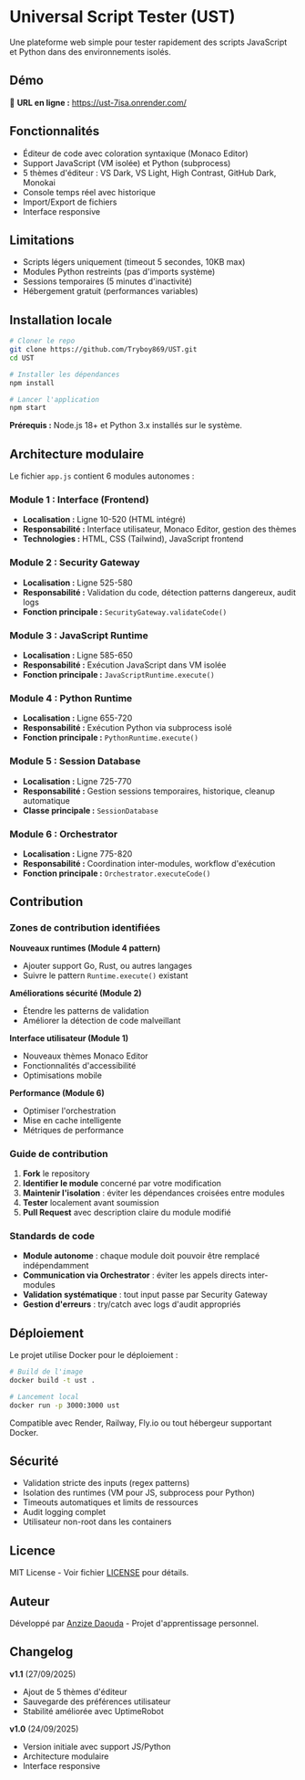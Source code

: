 # Universal Script Tester (UST)

Une plateforme web simple pour tester rapidement des scripts JavaScript et Python dans des environnements isolés.

## Démo

🔗 **URL en ligne :** https://ust-7isa.onrender.com/

## Fonctionnalités

- Éditeur de code avec coloration syntaxique (Monaco Editor)
- Support JavaScript (VM isolée) et Python (subprocess)
- 5 thèmes d'éditeur : VS Dark, VS Light, High Contrast, GitHub Dark, Monokai
- Console temps réel avec historique
- Import/Export de fichiers
- Interface responsive

## Limitations

- Scripts légers uniquement (timeout 5 secondes, 10KB max)
- Modules Python restreints (pas d'imports système)
- Sessions temporaires (5 minutes d'inactivité)
- Hébergement gratuit (performances variables)

## Installation locale

```bash
# Cloner le repo
git clone https://github.com/Tryboy869/UST.git
cd UST

# Installer les dépendances
npm install

# Lancer l'application
npm start
```

**Prérequis :** Node.js 18+ et Python 3.x installés sur le système.

## Architecture modulaire

Le fichier `app.js` contient 6 modules autonomes :

### Module 1 : Interface (Frontend)
- **Localisation :** Ligne 10-520 (HTML intégré)
- **Responsabilité :** Interface utilisateur, Monaco Editor, gestion des thèmes
- **Technologies :** HTML, CSS (Tailwind), JavaScript frontend

### Module 2 : Security Gateway
- **Localisation :** Ligne 525-580  
- **Responsabilité :** Validation du code, détection patterns dangereux, audit logs
- **Fonction principale :** `SecurityGateway.validateCode()`

### Module 3 : JavaScript Runtime
- **Localisation :** Ligne 585-650
- **Responsabilité :** Exécution JavaScript dans VM isolée
- **Fonction principale :** `JavaScriptRuntime.execute()`

### Module 4 : Python Runtime  
- **Localisation :** Ligne 655-720
- **Responsabilité :** Exécution Python via subprocess isolé
- **Fonction principale :** `PythonRuntime.execute()`

### Module 5 : Session Database
- **Localisation :** Ligne 725-770
- **Responsabilité :** Gestion sessions temporaires, historique, cleanup automatique
- **Classe principale :** `SessionDatabase`

### Module 6 : Orchestrator
- **Localisation :** Ligne 775-820
- **Responsabilité :** Coordination inter-modules, workflow d'exécution
- **Fonction principale :** `Orchestrator.executeCode()`

## Contribution

### Zones de contribution identifiées

**Nouveaux runtimes (Module 4 pattern)**
- Ajouter support Go, Rust, ou autres langages
- Suivre le pattern `Runtime.execute()` existant

**Améliorations sécurité (Module 2)**
- Étendre les patterns de validation
- Améliorer la détection de code malveillant

**Interface utilisateur (Module 1)**
- Nouveaux thèmes Monaco Editor
- Fonctionnalités d'accessibilité
- Optimisations mobile

**Performance (Module 6)**
- Optimiser l'orchestration
- Mise en cache intelligente
- Métriques de performance

### Guide de contribution

1. **Fork** le repository
2. **Identifier le module** concerné par votre modification
3. **Maintenir l'isolation** : éviter les dépendances croisées entre modules
4. **Tester** localement avant soumission
5. **Pull Request** avec description claire du module modifié

### Standards de code

- **Module autonome** : chaque module doit pouvoir être remplacé indépendamment
- **Communication via Orchestrator** : éviter les appels directs inter-modules  
- **Validation systématique** : tout input passe par Security Gateway
- **Gestion d'erreurs** : try/catch avec logs d'audit appropriés

## Déploiement

Le projet utilise Docker pour le déploiement :

```bash
# Build de l'image
docker build -t ust .

# Lancement local  
docker run -p 3000:3000 ust
```

Compatible avec Render, Railway, Fly.io ou tout hébergeur supportant Docker.

## Sécurité

- Validation stricte des inputs (regex patterns)
- Isolation des runtimes (VM pour JS, subprocess pour Python)
- Timeouts automatiques et limits de ressources
- Audit logging complet
- Utilisateur non-root dans les containers

## Licence

MIT License - Voir fichier [LICENSE](LICENSE) pour détails.

## Auteur

Développé par [Anzize Daouda](https://github.com/Tryboy869) - Projet d'apprentissage personnel.

## Changelog

**v1.1** (27/09/2025)
- Ajout de 5 thèmes d'éditeur
- Sauvegarde des préférences utilisateur
- Stabilité améliorée avec UptimeRobot

**v1.0** (24/09/2025)  
- Version initiale avec support JS/Python
- Architecture modulaire
- Interface responsive